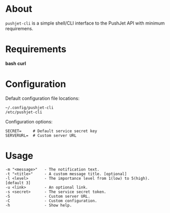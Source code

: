 # About
`pushjet-cli` is a simple shell/CLI interface to the PushJet API with minimum requiremens.

# Requirements
**bash**
**curl**

# Configuration
Default configuration file locations:

    ~/.config/pushjet-cli
    /etc/pushjet-cli

Configuration options:

    SECRET=     # Default service secret key
    SERVERURL=  # Custom server URL

# Usage
    -m "<message>"   - The notification text.
    -t "<title>"     - A custom message title. [optional] 
    -l <level>       - The importance level from 1(low) to 5(high). [default 3]
    -u <link>        - An optional link. 
    -s <secret>      - The service secret token.
    -S               - Custom server URL.
    -C               - Custom configuration.    
    -h               - Show help.
